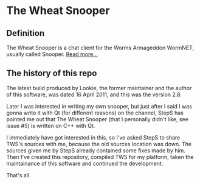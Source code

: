 The Wheat Snooper
=================

Definition
----------

The Wheat Snooper is a chat client for the Worms Armageddon WormNET, usually called Snooper. [Read more...](http://worms2d.info/The_Wheat_Snooper)

The history of this repo
------------------------

The latest build produced by Lookie, the former maintainer and the author of this software, was dated 16 April 2011, and this was the version 2.8.

Later I was interested in writing my own snooper, but just after I said I was gonna write it with Qt (for different reasons) on the channel, StepS has pointed me out that The Wheat Snooper (that I personally didn't like, see issue #5) is written on C++ with Qt.

I immediately have got interested in this, so I've asked StepS to share TWS's sources with me, because the old sources location was down. The sources given me by StepS already contained some fixes made by him. Then I've created this repository, compiled TWS for my platform, taken the maintainance of this software and continued the development.

That's all.